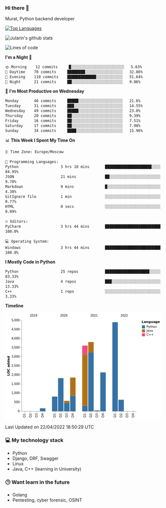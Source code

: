 ### Hi there 👋

Murat, Python backend developer

[![Top Languages](https://github-readme-stats.vercel.app/api/top-langs/?username=Jularin&layout=compact)]()

![Jularin's github stats](https://github-readme-stats.vercel.app/api?username=Jularin&show_icons=true&include_all_commits=true&count_private=true)

<!--START_SECTION:waka-->
![Lines of code](https://img.shields.io/badge/From%20Hello%20World%20I%27ve%20Written-20%20Thousand%20lines%20of%20code-blue)

**I'm a Night 🦉** 

```text
🌞 Morning    12 commits     █░░░░░░░░░░░░░░░░░░░░░░░░   5.63% 
🌆 Daytime    70 commits     ████████░░░░░░░░░░░░░░░░░   32.86% 
🌃 Evening    110 commits    █████████████░░░░░░░░░░░░   51.64% 
🌙 Night      21 commits     ██░░░░░░░░░░░░░░░░░░░░░░░   9.86%

```
📅 **I'm Most Productive on Wednesday** 

```text
Monday       46 commits     █████░░░░░░░░░░░░░░░░░░░░   21.6% 
Tuesday      31 commits     ███░░░░░░░░░░░░░░░░░░░░░░   14.55% 
Wednesday    49 commits     █████░░░░░░░░░░░░░░░░░░░░   23.0% 
Thursday     20 commits     ██░░░░░░░░░░░░░░░░░░░░░░░   9.39% 
Friday       16 commits     ██░░░░░░░░░░░░░░░░░░░░░░░   7.51% 
Saturday     17 commits     ██░░░░░░░░░░░░░░░░░░░░░░░   7.98% 
Sunday       34 commits     ████░░░░░░░░░░░░░░░░░░░░░   15.96%

```


📊 **This Week I Spent My Time On** 

```text
⌚︎ Time Zone: Europe/Moscow

💬 Programming Languages: 
Python                   3 hrs 10 mins       █████████████████████░░░░   84.95% 
JSON                     21 mins             ██░░░░░░░░░░░░░░░░░░░░░░░   9.78% 
Markdown                 9 mins              █░░░░░░░░░░░░░░░░░░░░░░░░   4.38% 
GitIgnore file           1 min               ░░░░░░░░░░░░░░░░░░░░░░░░░   0.77% 
HTML                     0 secs              ░░░░░░░░░░░░░░░░░░░░░░░░░   0.09%

🔥 Editors: 
PyCharm                  3 hrs 44 mins       █████████████████████████   100.0%

💻 Operating System: 
Windows                  3 hrs 44 mins       █████████████████████████   100.0%

```

**I Mostly Code in Python** 

```text
Python                   25 repos            ████████████████████░░░░░   83.33% 
Java                     4 repos             ███░░░░░░░░░░░░░░░░░░░░░░   13.33% 
C++                      1 repo              ░░░░░░░░░░░░░░░░░░░░░░░░░   3.33%

```


**Timeline**

![Chart not found](https://raw.githubusercontent.com/Jularin/Jularin/main/charts/bar_graph.png) 


 Last Updated on 22/04/2022 18:50:29 UTC
<!--END_SECTION:waka-->

### 💻 My technology stack
 - Python
 - Django, DRF, Swagger
 - Linux 
 - Java, C++ (learning in University)

### 🕒 Want learn in the future
 - Golang
 - Pentesting, cyber forensic, OSINT
